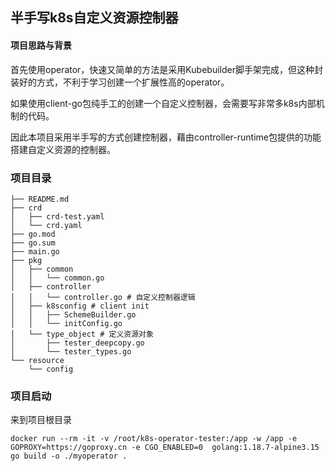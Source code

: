 ## 半手写k8s自定义资源控制器

#### 项目思路与背景
首先使用operator，快速又简单的方法是采用Kubebuilder脚手架完成，但这种封装好的方式，不利于学习创建一个扩展性高的operator。

如果使用client-go包纯手工的创建一个自定义控制器，会需要写非常多k8s内部机制的代码。

因此本项目采用半手写的方式创建控制器，藉由controller-runtime包提供的功能搭建自定义资源的控制器。

### 项目目录
```
├── README.md
├── crd
│   ├── crd-test.yaml
│   └── crd.yaml
├── go.mod
├── go.sum
├── main.go
├── pkg
│   ├── common
│   │   └── common.go
│   ├── controller
│   │   └── controller.go # 自定义控制器逻辑
│   ├── k8sconfig # client init
│   │   ├── SchemeBuilder.go
│   │   └── initConfig.go
│   └── type_object # 定义资源对象
│       ├── tester_deepcopy.go
│       └── tester_types.go
└── resource
    └── config
```

### 项目启动
来到项目根目录
```
docker run --rm -it -v /root/k8s-operator-tester:/app -w /app -e GOPROXY=https://goproxy.cn -e CGO_ENABLED=0  golang:1.18.7-alpine3.15 go build -o ./myoperator .
```
